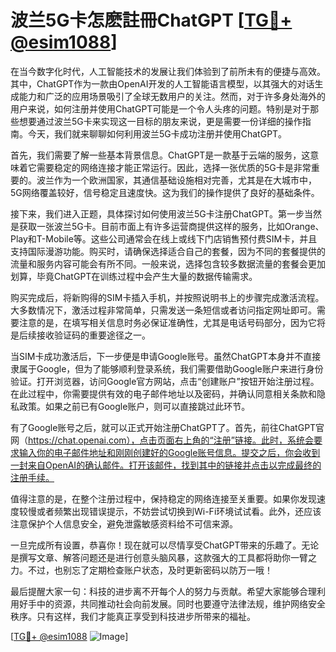 # 波兰5G卡怎麽註冊ChatGPT [[TG💪+ @esim1088](https://t.me/s/esim1088)]

在当今数字化时代，人工智能技术的发展让我们体验到了前所未有的便捷与高效。其中，ChatGPT作为一款由OpenAI开发的人工智能语言模型，以其强大的对话生成能力和广泛的应用场景吸引了全球无数用户的关注。然而，对于许多身处海外的用户来说，如何注册并使用ChatGPT可能是一个令人头疼的问题。特别是对于那些想要通过波兰5G卡来实现这一目标的朋友来说，更是需要一份详细的操作指南。今天，我们就来聊聊如何利用波兰5G卡成功注册并使用ChatGPT。

首先，我们需要了解一些基本背景信息。ChatGPT是一款基于云端的服务，这意味着它需要稳定的网络连接才能正常运行。因此，选择一张优质的5G卡是非常重要的。波兰作为一个欧洲国家，其通信基础设施相对完善，尤其是在大城市中，5G网络覆盖较好，信号稳定且速度快。这为我们的操作提供了良好的基础条件。

接下来，我们进入正题，具体探讨如何使用波兰5G卡注册ChatGPT。第一步当然是获取一张波兰5G卡。目前市面上有许多运营商提供这样的服务，比如Orange、Play和T-Mobile等。这些公司通常会在线上或线下门店销售预付费SIM卡，并且支持国际漫游功能。购买时，请确保选择适合自己的套餐，因为不同的套餐提供的流量和服务内容可能会有所不同。一般来说，选择包含较多数据流量的套餐会更加划算，毕竟ChatGPT在训练过程中会产生大量的数据传输需求。

购买完成后，将新购得的SIM卡插入手机，并按照说明书上的步骤完成激活流程。大多数情况下，激活过程非常简单，只需发送一条短信或者访问指定网址即可。需要注意的是，在填写相关信息时务必保证准确性，尤其是电话号码部分，因为它将是后续接收验证码的重要途径之一。

当SIM卡成功激活后，下一步便是申请Google账号。虽然ChatGPT本身并不直接隶属于Google，但为了能够顺利登录系统，我们需要借助Google账户来进行身份验证。打开浏览器，访问Google官方网站，点击“创建账户”按钮开始注册过程。在此过程中，你需要提供有效的电子邮件地址以及密码，并确认同意相关条款和隐私政策。如果之前已有Google账户，则可以直接跳过此环节。

有了Google账号之后，就可以正式开始注册ChatGPT了。首先，前往ChatGPT官网（https://chat.openai.com），点击页面右上角的“注册”链接。此时，系统会要求输入你的电子邮件地址和刚刚创建好的Google账号信息。提交之后，你会收到一封来自OpenAI的确认邮件。打开该邮件，找到其中的链接并点击以完成最终的注册手续。

值得注意的是，在整个注册过程中，保持稳定的网络连接至关重要。如果你发现速度较慢或者频繁出现错误提示，不妨尝试切换到Wi-Fi环境试试看。此外，还应该注意保护个人信息安全，避免泄露敏感资料给不可信来源。

一旦完成所有设置，恭喜你！现在就可以尽情享受ChatGPT带来的乐趣了。无论是撰写文章、解答问题还是进行创意头脑风暴，这款强大的工具都将助你一臂之力。不过，也别忘了定期检查账户状态，及时更新密码以防万一哦！

最后提醒大家一句：科技的进步离不开每个人的努力与贡献。希望大家能够合理利用好手中的资源，共同推动社会向前发展。同时也要遵守法律法规，维护网络安全秩序。只有这样，我们才能真正享受到科技进步所带来的福祉。

[[TG💪+ @esim1088](https://t.me/s/esim1088) ![Image](https://i.postimg.cc/4NQfJmqS/Snipaste-2025-05-13-00-14-12.png)]